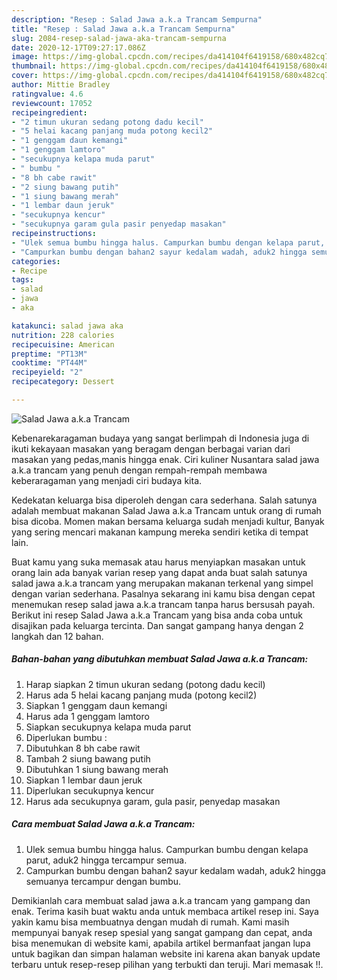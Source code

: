```yaml
---
description: "Resep : Salad Jawa a.k.a Trancam Sempurna"
title: "Resep : Salad Jawa a.k.a Trancam Sempurna"
slug: 2084-resep-salad-jawa-aka-trancam-sempurna
date: 2020-12-17T09:27:17.086Z
image: https://img-global.cpcdn.com/recipes/da414104f6419158/680x482cq70/salad-jawa-aka-trancam-foto-resep-utama.jpg
thumbnail: https://img-global.cpcdn.com/recipes/da414104f6419158/680x482cq70/salad-jawa-aka-trancam-foto-resep-utama.jpg
cover: https://img-global.cpcdn.com/recipes/da414104f6419158/680x482cq70/salad-jawa-aka-trancam-foto-resep-utama.jpg
author: Mittie Bradley
ratingvalue: 4.6
reviewcount: 17052
recipeingredient:
- "2 timun ukuran sedang potong dadu kecil"
- "5 helai kacang panjang muda potong kecil2"
- "1 genggam daun kemangi"
- "1 genggam lamtoro"
- "secukupnya kelapa muda parut"
- " bumbu "
- "8 bh cabe rawit"
- "2 siung bawang putih"
- "1 siung bawang merah"
- "1 lembar daun jeruk"
- "secukupnya kencur"
- "secukupnya garam gula pasir penyedap masakan"
recipeinstructions:
- "Ulek semua bumbu hingga halus. Campurkan bumbu dengan kelapa parut, aduk2 hingga tercampur semua."
- "Campurkan bumbu dengan bahan2 sayur kedalam wadah, aduk2 hingga semuanya tercampur dengan bumbu."
categories:
- Recipe
tags:
- salad
- jawa
- aka

katakunci: salad jawa aka 
nutrition: 228 calories
recipecuisine: American
preptime: "PT13M"
cooktime: "PT44M"
recipeyield: "2"
recipecategory: Dessert

---
```



![Salad Jawa a.k.a Trancam](https://img-global.cpcdn.com/recipes/da414104f6419158/680x482cq70/salad-jawa-aka-trancam-foto-resep-utama.jpg)

Kebenarekaragaman budaya yang sangat berlimpah di Indonesia juga di ikuti kekayaan masakan yang beragam dengan berbagai varian dari masakan yang pedas,manis hingga enak. Ciri kuliner Nusantara salad jawa a.k.a trancam yang penuh dengan rempah-rempah membawa keberaragaman yang menjadi ciri budaya kita.


Kedekatan keluarga bisa diperoleh dengan cara sederhana. Salah satunya adalah membuat makanan Salad Jawa a.k.a Trancam untuk orang di rumah bisa dicoba. Momen makan bersama keluarga sudah menjadi kultur, Banyak yang sering mencari makanan kampung mereka sendiri ketika di tempat lain.



Buat kamu yang suka memasak atau harus menyiapkan masakan untuk orang lain ada banyak varian resep yang dapat anda buat salah satunya salad jawa a.k.a trancam yang merupakan makanan terkenal yang simpel dengan varian sederhana. Pasalnya sekarang ini kamu bisa dengan cepat menemukan resep salad jawa a.k.a trancam tanpa harus bersusah payah.
Berikut ini resep Salad Jawa a.k.a Trancam yang bisa anda coba untuk disajikan pada keluarga tercinta. Dan sangat gampang hanya dengan 2 langkah dan 12 bahan.


<!--inarticleads1-->

##### Bahan-bahan yang dibutuhkan membuat Salad Jawa a.k.a Trancam:

1. Harap siapkan 2 timun ukuran sedang (potong dadu kecil)
1. Harus ada 5 helai kacang panjang muda (potong kecil2)
1. Siapkan 1 genggam daun kemangi
1. Harus ada 1 genggam lamtoro
1. Siapkan secukupnya kelapa muda parut
1. Diperlukan  bumbu :
1. Dibutuhkan 8 bh cabe rawit
1. Tambah 2 siung bawang putih
1. Dibutuhkan 1 siung bawang merah
1. Siapkan 1 lembar daun jeruk
1. Diperlukan secukupnya kencur
1. Harus ada secukupnya garam, gula pasir, penyedap masakan




<!--inarticleads2-->

##### Cara membuat  Salad Jawa a.k.a Trancam:

1. Ulek semua bumbu hingga halus. Campurkan bumbu dengan kelapa parut, aduk2 hingga tercampur semua.
1. Campurkan bumbu dengan bahan2 sayur kedalam wadah, aduk2 hingga semuanya tercampur dengan bumbu.




Demikianlah cara membuat salad jawa a.k.a trancam yang gampang dan enak. Terima kasih buat waktu anda untuk membaca artikel resep ini. Saya yakin kamu bisa membuatnya dengan mudah di rumah. Kami masih mempunyai banyak resep spesial yang sangat gampang dan cepat, anda bisa menemukan di website kami, apabila artikel bermanfaat jangan lupa untuk bagikan dan simpan halaman website ini karena akan banyak update terbaru untuk resep-resep pilihan yang terbukti dan teruji. Mari memasak !!. 

